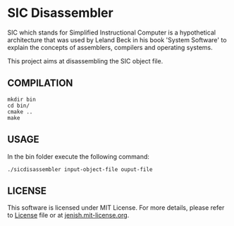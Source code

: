 SIC Disassembler
================

SIC which stands for Simplified Instructional Computer is a hypothetical architecture that was used by Leland Beck in his book 'System Software' to explain the concepts of assemblers, compilers and operating systems. 

This project aims at disassembling the SIC object file.

COMPILATION
-----------
```
mkdir bin
cd bin/
cmake ..
make
```

USAGE
-----
In the bin folder execute the following command:
```
./sicdisassembler input-object-file ouput-file
```

LICENSE
-------
This software is licensed under MIT License. For more details, please refer to [License](LICENSE) file or at [jenish.mit-license.org](http://jenish.mit-license.org/).
